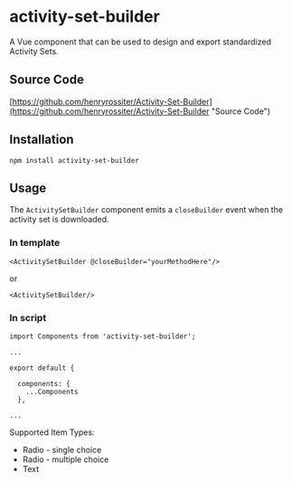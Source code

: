 # activity-set-builder

A Vue component that can be used to design and export standardized Activity Sets.

## Source Code

[https://github.com/henryrossiter/Activity-Set-Builder](https://github.com/henryrossiter/Activity-Set-Builder "Source Code")

## Installation
```
npm install activity-set-builder
```

## Usage

The ```ActivitySetBuilder``` component emits a ```closeBuilder``` event when the activity set is downloaded.

### In template
```
<ActivitySetBuilder @closeBuilder="yourMethodHere"/>
```
or
```
<ActivitySetBuilder/>
```

### In script
```
import Components from 'activity-set-builder';

...

export default {

  components: {
    ...Components
  },

...
```

Supported Item Types:
- Radio - single choice
- Radio - multiple choice
- Text
